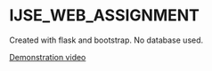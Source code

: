 # IJSE_WEB_ASSIGNMENT

Created with flask and bootstrap. No database used.

[Demonstration video](https://drive.google.com/file/d/1P8qCYKuRplaD43CGZEENengydlsokM4Z/view?usp=sharing)